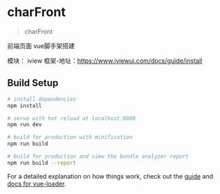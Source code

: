 # charFront

> charFront

前端页面
vue脚手架搭建

模块：
	iview 框架-地址：https://www.iviewui.com/docs/guide/install
	

## Build Setup

``` bash
# install dependencies
npm install

# serve with hot reload at localhost:8080
npm run dev

# build for production with minification
npm run build

# build for production and view the bundle analyzer report
npm run build --report
```

For a detailed explanation on how things work, check out the [guide](http://vuejs-templates.github.io/webpack/) and [docs for vue-loader](http://vuejs.github.io/vue-loader).
